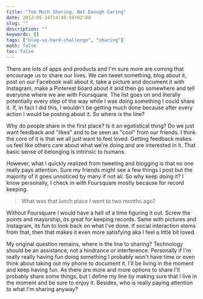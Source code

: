 ```yaml
---
title: "Too Much Sharing. Not Enough Caring"
date: 2012-05-24T14:40:58+02:00
slug: ""
description: ""
keywords: []
tags: ["blog-so-hard-challenge", "sharing"]
math: false
toc: false
---
```


There are lots of apps and products and I'm sure more are coming that encourage us to share our lives. We can tweet something, blog about it, post on our Facebook wall about it, take a picture and document it with Instagram, make a Pinterest board about it and then go somewhere and tell everyone where we are with Foursquare. The list goes on and literally potentially every step of the way while I was doing something I could share it. If, in fact I did this, I wouldn't be getting much done because after every action I would be posting about it. So where is the line?

Why do people share in the first place? Is it an egotistical thing? Do we just want feedback and "likes" and to be seen as "cool" from our friends. I think the core of it is that we all just want to feel loved. Getting feedback makes us feel like others care about what we're doing and are interested in it. That basic sense of belonging is intrinsic to humans.

However, what I quickly realized from tweeting and blogging is that no one really pays attention. Sure my friends might see a few things I post but the majority of it goes unnoticed by many if not all. So why keep doing it? I know personally, I check in with Foursquare mostly because for record keeping.&nbsp;

> What was that lunch place I went to two months ago?

Without Foursquare I would have a hell of a time figuring it out. Screw the points and mayorship, its great for keeping records. Same with pictures and Instagram, its fun to look back on what I've done. If social interaction stems from that, then that makes it even more satisfying aka I feel a little bit loved.

My original question remains, where is the line to sharing? Technology should be an assistance, not a&nbsp;hindrance&nbsp;or interference. Personally if I'm really really having fun doing something I probably won't have time or even think about taking out my phone to document it. I'll be living in the moment and keep having fun. As there are more and more options to share I'll probably share some things, but I define my line by making sure that I live in the moment and be sure to enjoy it. Besides, who is really paying attention to what I'm sharing anyway?
